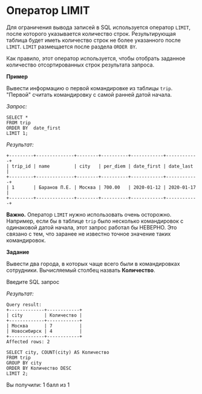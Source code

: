 # Оператор LIMIT

Для ограничения вывода записей в SQL используется оператор `LIMIT`, после которого указывается количество строк.  Результирующая таблица будет иметь количество строк не более указанного после `LIMIT`. `LIMIT` размещается после раздела `ORDER BY`.

Как правило, этот оператор используется, чтобы отобрать заданное количество отсортированных строк результата запроса.

**Пример**

Вывести информацию о первой  командировке из таблицы `trip`. "Первой" считать командировку с самой ранней датой начала.

*Запрос:*

```mysql
SELECT *
FROM trip
ORDER BY  date_first
LIMIT 1;
```

*Результат:*

```mysql
+---------+--------------+--------+----------+------------+------------+
| trip_id | name         | city   | per_diem | date_first | date_last  |
+---------+--------------+--------+----------+------------+------------+
| 1       | Баранов П.Е. | Москва | 700.00   | 2020-01-12 | 2020-01-17 |
+---------+--------------+--------+----------+------------+------------+
```

**Важно.** Оператор `LIMIT` нужно использовать очень осторожно. Например, если бы в таблице `trip` было несколько командировок с одинаковой датой начала, этот запрос работал бы НЕВЕРНО. Это связано с тем, что заранее не известно точное значение таких командировок.

**Задание**

Вывести два города, в которых чаще всего были в командировках сотрудники. Вычисляемый столбец назвать **Количество**.

Введите SQL запрос

*Результат:*

```mysql
Query result:
+-------------+------------+
| city        | Количество |
+-------------+------------+
| Москва      | 7          |
| Новосибирск | 4          |
+-------------+------------+
Affected rows: 2
```

```mysql
SELECT city, COUNT(city) AS Количество
FROM trip
GROUP BY city
ORDER BY Количество DESC
LIMIT 2;
```

Вы получили: 1 балл из 1
